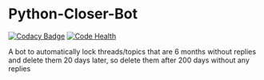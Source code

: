 # Python-Closer-Bot
[![Codacy Badge](https://api.codacy.com/project/badge/grade/e67ae91e11a5458780d949aba8301b41)](https://www.codacy.com/app/Brilliant-Minds-Of-The-Navy/Python-Closer-Bot)
[![Code Health](https://landscape.io/github/Brilliant-Minds/Python-Closer-Bot/master/landscape.svg?style=flat)](https://landscape.io/github/Brilliant-Minds/Python-Closer-Bot/master)

A bot to automatically lock threads/topics that are 6 months without replies and delete them 20 days later, so delete them after 200 days without any replies
